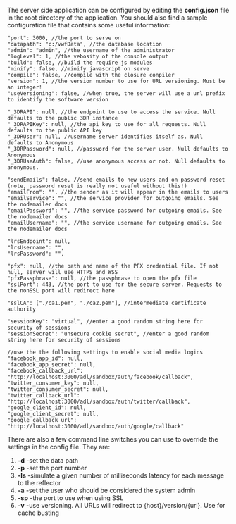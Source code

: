 The server side application can be configured by editing the **config.json** file in the root directory of the application. You should also find a sample configuration file that contains some useful information:


    "port": 3000, //the port to serve on
    "datapath": "c:/vwfData", //the database location
    "admin": "admin", //the username of the administrator
    "logLevel": 1, //the vebosity of the console output
    "build": false, //build the require js modules
    "minify": false, //minify javascript on serve
    "compile": false, //compile with the closure conpiler
    "version": 1, //the version number to use for URL versioning. Must be an integer!
    "useVersioning": false, //when true, the server will use a url prefix to identify the software version

    "_3DRAPI": null, //the endpoint to use to access the service. Null defaults to the public 3DR instance
    "_3DRAPIKey": null, //the api key to use for all requests. Null defaults to the public API key
    "_3DRUser": null, //username server identifies itself as. Null defaults to Anonymous
    "_3DRPassword": null, //password for the server user. Null defaults to Anonymous
    "_3DRUseAuth": false, //use anonymous access or not. Null defaults to anonymous.

    "sendEmails": false, //send emails to new users and on password reset (note, password reset is really not useful without this!) 
    "emailFrom": "", //the sender as it will appear in the emails to users
    "emailService": "", //the service provider for outgoing emails. See the nodemailer docs
    "emailPassword": "", //the service password for outgoing emails. See the nodemailer docs
    "emailUsername": "", //the service username for outgoing emails. See the nodemailer docs

    "lrsEndpoint": null,
    "lrsUsername": "",
    "lrsPassword": "",

    "pfx": null, //the path and name of the PFX credential file. If not null, server will use HTTPS and WSS
    "pfxPassphrase": null, //the passphrase to open the pfx file
    "sslPort": 443, //the port to use for the secure server. Requests to the nonSSL port will redirect here

    "sslCA": ["./ca1.pem", "./ca2.pem"], //intermediate certificate authority

    "sessionKey": "virtual", //enter a good random string here for security of sessions
    "sessionSecret": "unsecure cookie secret", //enter a good random string here for security of sessions

    //use the the following settings to enable social media logins
    "facebook_app_id": null,
    "facebook_app_secret": null,
    "facebook_callback_url": "http://localhost:3000/adl/sandbox/auth/facebook/callback",
    "twitter_consumer_key": null,
    "twitter_consumer_secret": null,
    "twitter_callback_url": "http://localhost:3000/adl/sandbox/auth/twitter/callback",
    "google_client_id": null,
    "google_client_secret": null,
    "google_callback_url": "http://localhost:3000/adl/sandbox/auth/google/callback"

There are also a few command line switches you can use to override the settings in the config file. They are:

1. **-d**  -set the data path
1. **-p**  -set the port number
1. **-ls** -simulate a given number of milliseconds latency for each message to the reflector
1. **-a**  -set the user who should be considered the system admin
1. **-sp** -the port to use when using SSL
1. **-v**  -use versioning. All URLs will redirect to {host}/version/{url}. Use for cache busting
